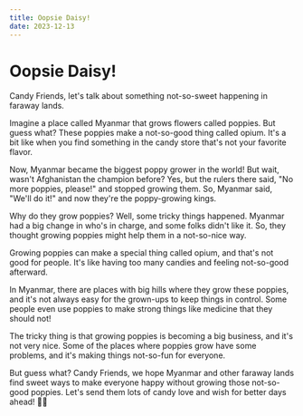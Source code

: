 ```yaml
---
title: Oopsie Daisy!
date: 2023-12-13
---
```

# Oopsie Daisy! #

Candy Friends, let's talk about something not-so-sweet happening in faraway lands.

Imagine a place called Myanmar that grows flowers called poppies. But guess what? These poppies make a not-so-good thing called opium. It's a bit like when you find something in the candy store that's not your favorite flavor.

Now, Myanmar became the biggest poppy grower in the world! But wait, wasn't Afghanistan the champion before? Yes, but the rulers there said, "No more poppies, please!" and stopped growing them. So, Myanmar said, "We'll do it!" and now they're the poppy-growing kings.

Why do they grow poppies? Well, some tricky things happened. Myanmar had a big change in who's in charge, and some folks didn't like it. So, they thought growing poppies might help them in a not-so-nice way.

Growing poppies can make a special thing called opium, and that's not good for people. It's like having too many candies and feeling not-so-good afterward.

In Myanmar, there are places with big hills where they grow these poppies, and it's not always easy for the grown-ups to keep things in control. Some people even use poppies to make strong things like medicine that they should not!

The tricky thing is that growing poppies is becoming a big business, and it's not very nice. Some of the places where poppies grow have some problems, and it's making things not-so-fun for everyone.

But guess what? Candy Friends, we hope Myanmar and other faraway lands find sweet ways to make everyone happy without growing those not-so-good poppies. Let's send them lots of candy love and wish for better days ahead! 🌈🍬
